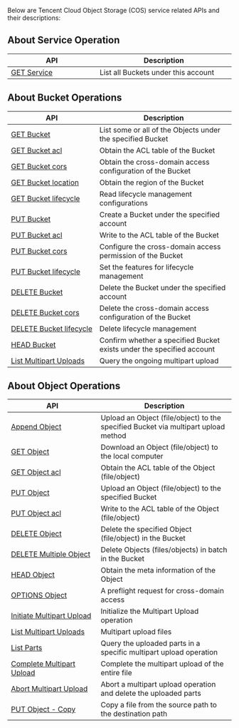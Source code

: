 Below are Tencent Cloud Object Storage (COS) service related APIs and their descriptions:

## About Service Operation
<style rel="stylesheet">
table th:nth-of-type(1) {
width: 350px;	
}
table th:nth-of-type(2) {
width:550px;	
}
</style>

| API | Description |
|---------|---------|
| [GET Service](https://cloud.tencent.com/document/product/436/8291) | List all Buckets under this account | 

## About Bucket Operations

| API | Description |
|---------|---------|
| [GET Bucket](https://cloud.tencent.com/document/product/436/7734) | List some or all of the Objects under the specified Bucket | 
| [GET Bucket acl](https://cloud.tencent.com/document/product/436/7733) | Obtain the ACL table of the Bucket | 
| [GET Bucket cors](https://cloud.tencent.com/document/product/436/8274) | Obtain the cross-domain access configuration of the Bucket | 
| [GET Bucket location](https://cloud.tencent.com/document/product/436/8275) | Obtain the region of the Bucket | 
| [GET Bucket lifecycle](https://cloud.tencent.com/document/product/436/8278) | Read lifecycle management configurations | 
| [PUT Bucket](https://cloud.tencent.com/document/product/436/7738) | Create a Bucket under the specified account | 
| [PUT Bucket acl ](https://cloud.tencent.com/document/product/436/7737)| Write to the ACL table of the Bucket | 
| [PUT Bucket cors](https://cloud.tencent.com/document/product/436/8279) | Configure the cross-domain access permission of the Bucket | 
| [PUT Bucket lifecycle](https://cloud.tencent.com/document/product/436/8280) | Set the features for lifecycle management | 
| [DELETE Bucket](https://cloud.tencent.com/document/product/436/7732) | Delete the Bucket under the specified account | 
| [DELETE Bucket cors](https://cloud.tencent.com/document/product/436/8283) | Delete the cross-domain access configuration of the Bucket | 
| [DELETE Bucket lifecycle](https://cloud.tencent.com/document/product/436/8284) | Delete lifecycle management |
| [HEAD Bucket](https://cloud.tencent.com/document/product/436/7735) | Confirm whether a specified Bucket exists under the specified account | 
| [List Multipart Uploads](https://cloud.tencent.com/document/product/436/7736) | Query the ongoing multipart upload | 

## About Object Operations

| API | Description |
|---------|---------|
| [Append Object](https://cloud.tencent.com/document/product/436/7741) | Upload an Object (file/object) to the specified Bucket via multipart upload method | 
| [GET Object](https://cloud.tencent.com/document/product/436/7753) | Download an Object (file/object) to the local computer | 
| [GET Object acl](https://cloud.tencent.com/document/product/436/7744) | Obtain the ACL table of the Object (file/object) | 
| [PUT Object](https://cloud.tencent.com/document/product/436/7749) | Upload an Object (file/object) to the specified Bucket | 
| [PUT Object acl](https://cloud.tencent.com/document/product/436/7748) | Write to the ACL table of the Object (file/object) | 
| [DELETE Object](https://cloud.tencent.com/document/product/436/7743) | Delete the specified Object (file/object) in the Bucket | 
| [DELETE Multiple Object](https://cloud.tencent.com/document/product/436/8289) | Delete Objects (files/objects) in batch in the Bucket | 
| [HEAD Object](https://cloud.tencent.com/document/product/436/7745) | Obtain the meta information of the Object | 
| [OPTIONS Object](https://cloud.tencent.com/document/product/436/8288) | A preflight request for cross-domain access | 
| [Initiate Multipart Upload](https://cloud.tencent.com/document/product/436/7746) | Initialize the Multipart Upload operation | 
| [List Multipart Uploads](https://cloud.tencent.com/document/product/436/7750) | Multipart upload files | 
| [List Parts](https://cloud.tencent.com/document/product/436/7747) | Query the uploaded parts in a specific multipart upload operation | 
| [Complete Multipart Upload](https://cloud.tencent.com/document/product/436/7742) | Complete the multipart upload of the entire file | 
| [Abort Multipart Upload](https://cloud.tencent.com/document/product/436/7740) | Abort a multipart upload operation and delete the uploaded parts | 
| [PUT Object - Copy](https://cloud.tencent.com/document/product/436/10881) | Copy a file from the source path to the destination path | 



